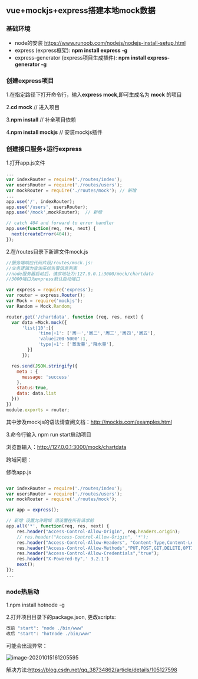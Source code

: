 ## vue+mockjs+express搭建本地mock数据

### 基础环境

- node的安装 https://www.runoob.com/nodejs/nodejs-install-setup.html
- express (express框架): **npm install express -g**
- express-generator (express项目生成插件): **npm install express-generator -g**



### 创建express项目

1.在指定路径下打开命令行，输入**express mock**,即可生成名为 **mock** 的项目

2.**cd mock**       // 进入项目

3.**npm install**  // 补全项目依赖

4.**npm install mockjs**  // 安装mockjs插件



### 创建接口服务+运行express

1.打开app.js文件

```javascript
...
var indexRouter = require('./routes/index');
var usersRouter = require('./routes/users');
var mockRouter = require('./routes/mock'); // 新增
...
app.use('/', indexRouter);
app.use('/users', usersRouter);
app.use('/mock',mockRouter);  // 新增

// catch 404 and forward to error handler
app.use(function(req, res, next) {
  next(createError(404));
});
```



2.在/routes目录下新建文件mock.js

```javascript
//服务端响应代码片段/routes/mock.js:
//业务逻辑为查询系统告警信息列表
//node服务器启动后，请求地址为:127.0.0.1:3000/mock/chartdata
//3000端口为express默认启动端口

var express = require('express');
var router = express.Router();
var Mock = require('mockjs');
var Random = Mock.Random;

router.get('/chartdata', function (req, res, next) {
  var data =Mock.mock({
      'list|10':[{
            'time|+1': ['周一','周二','周三','周四','周五'],
            'value|200-5000':1,
            'type|+1': ['蒸发量','降水量'],
        }] 
      });

  res.send(JSON.stringify({
    meta : {
      message: 'success'
    },
    status:true,
    data: data.list
  }))
})
module.exports = router;
```

其中涉及mockjs的语法请查阅文档：http://mockjs.com/examples.html



3.命令行输入 npm run start启动项目

浏览器输入：http://127.0.0.1:3000/mock/chartdata



跨域问题：

修改app.js

```javascript

var indexRouter = require('./routes/index');
var usersRouter = require('./routes/users');
var mockRouter = require('./routes/mock');

var app = express();

// 新增 设置允许跨域 须设置在所有请求前
app.all('*', function(req, res, next) { 
    res.header("Access-Control-Allow-Origin", req.headers.origin);
    // res.header("Access-Control-Allow-Origin", '*');
    res.header("Access-Control-Allow-Headers", "Content-Type,Content-Length, Authorization, Accept,X-Requested-With");
    res.header("Access-Control-Allow-Methods","PUT,POST,GET,DELETE,OPTIONS");
    res.header("Access-Control-Allow-Credentials","true");
    res.header("X-Powered-By",' 3.2.1')
    next();
});
...
```



### node热启动

1.npm install hotnode -g 

2.打开项目目录下的package.json, 更改scripts:

```javascript
改前 "start": "node ./bin/www"
改后 "start": "hotnode ./bin/www"
```

可能会出现异常：

![image-20201015161205595](C:\Users\artian\AppData\Roaming\Typora\typora-user-images\image-20201015161205595.png)

解决方法:https://blog.csdn.net/qq_38734862/article/details/105127598


